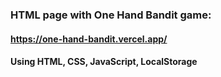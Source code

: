 ### HTML page with One Hand Bandit game:
#### https://one-hand-bandit.vercel.app/
#### Using HTML, CSS, JavaScript, LocalStorage